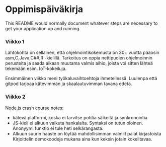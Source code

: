 # Oppimispäiväkirja #

This README would normally document whatever steps are necessary to get your application up and running.

### Viikko 1 ###

Lähtökohta on sellainen, että ohjelmointikokemusta on 30+ vuotta pääosin asm,C,Java,C##,R -kielillä. Tarkoitus on oppia nettipuolen ohjelmoinnin perusteita ja saada aikaan muutama
valmis aihio, joista voi sitten lähteä tekemään esim. IoT-kokeiluja. 

Ensimmäinen viikko meni työkaluvaihtoehtoja ihmetellessä. Luulenpa että gitpod tarjoaa kätevimmän ja skaalautuvimman tavana edetä.

### Viikko 2 ###

Node.js crash course notes:
* kätevä platformi, koska ei tarvitse pohtia säikeitä ja synkronointia
* JS-kieli ei alkuun vaikuta hankalalta. Syntaksi on tutun oloinen. Anonyymi funktio ei tule heti selkärangasta.
* Alkuun suurin haaste on löytää mahdollisimman valmiit palat kirjastoista
Kirjoittelin demokoodeja mukana aina kun keksin jotain kokeiltavaa.

